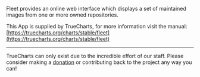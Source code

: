 Fleet provides an online web interface which displays a set of maintained images from one or more owned repositories.

This App is supplied by TrueCharts, for more information visit the manual: [https://truecharts.org/charts/stable/fleet](https://truecharts.org/charts/stable/fleet)

---

TrueCharts can only exist due to the incredible effort of our staff.
Please consider making a [donation](https://truecharts.org/about/sponsor) or contributing back to the project any way you can!
